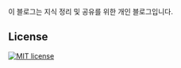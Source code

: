 이 블로그는 지식 정리 및 공유를 위한 개인 블로그입니다.

<!-- ## Github
[![GitHub stars](https://img.shields.io/github/stars/gwimong/gwimong.github.io.svg)](https://github.com/gwimong/gwimong.github.io/stargazers)  
[![GitHub forks](https://img.shields.io/github/forks/gwimong/gwimong.github.io.svg)](https://github.com/gwimong/gwimong.github.io/network)  
[![GitHub issues](https://img.shields.io/github/issues/gwimong/gwimong.github.io.svg)](https://github.com/gwimong/gwimong.github.io/issues)  
[![GitHub release](https://img.shields.io/github/release/gwimong/gwimong.github.io.svg)](https://github.com/gwimong/gwimong.github.io/releases) -->

## License
[![MIT license](https://img.shields.io/badge/license-MIT-blue.svg)](https://github.com/gwimong/gwimong.github.io/blob/master/LICENSE)


